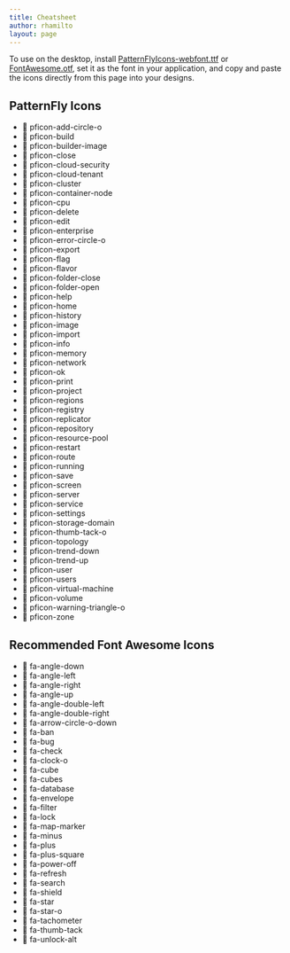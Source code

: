 ```yaml
---
title: Cheatsheet
author: rhamilto
layout: page
---
```

To use on the desktop, install [PatternFlyIcons-webfont.ttf][1] or [FontAwesome.otf][2], set it as the font in your application, and copy and paste the icons directly from this page into your designs.

<div class="row">
  <div class="col-sm-6 col-md-6">
    <h2>PatternFly Icons</h2>
    <ul class="icons list-unstyled">
      <li>
        <span class="pficon pficon-unicode-character" title="Copy to clipboard"></span>
        <span class="icon-class">pficon-add-circle-o</span>
      </li>
      <li>
        <span class="pficon pficon-unicode-character" title="Copy to clipboard"></span>
        <span class="icon-class">pficon-build</span>
      </li>
      <li>
        <span class="pficon pficon-unicode-character" title="Copy to clipboard"></span>
        <span class="icon-class">pficon-builder-image</span>
      </li>
      <li>
        <span class="pficon pficon-unicode-character" title="Copy to clipboard"></span>
        <span class="icon-class">pficon-close</span>
      </li>
      <li>
        <span class="pficon pficon pficon-unicode-character"></span>
        <span class="icon-class">pficon-cloud-security</span>
      </li>
      <li>
        <span class="pficon pficon pficon-unicode-character"></span>
        <span class="icon-class">pficon-cloud-tenant</span>
      </li>
      <li>
        <span class="pficon pficon-unicode-character" title="Copy to clipboard"></span>
        <span class="icon-class">pficon-cluster</span>
      </li>
      <li>
        <span class="pficon pficon-unicode-character" title="Copy to clipboard"></span>
        <span class="icon-class">pficon-container-node</span>
      </li>
      <li>
        <span class="pficon pficon-unicode-character" title="Copy to clipboard"></span>
        <span class="icon-class">pficon-cpu</span>
      </li>
      <li>
        <span class="pficon pficon-unicode-character" title="Copy to clipboard"></span>
        <span class="icon-class">pficon-delete</span>
      </li>
      <li>
        <span class="pficon pficon-unicode-character" title="Copy to clipboard"></span>
        <span class="icon-class">pficon-edit</span>
      </li>
      <li>
        <span class="pficon pficon-unicode-character" title="Copy to clipboard"></span>
        <span class="icon-class">pficon-enterprise</span>
      </li>
      <li>
        <span class="pficon pficon-unicode-character" title="Copy to clipboard"></span>
        <span class="icon-class">pficon-error-circle-o</span>
      </li>
      <li>
        <span class="pficon pficon-unicode-character" title="Copy to clipboard"></span>
        <span class="icon-class">pficon-export</span>
      </li>
      <li>
        <span class="pficon pficon-unicode-character" title="Copy to clipboard"></span>
        <span class="icon-class">pficon-flag</span>
      </li>
      <li>
        <span class="pficon pficon-unicode-character" title="Copy to clipboard"></span>
        <span class="icon-class">pficon-flavor</span>
      </li>
      <li>
        <span class="pficon pficon-unicode-character" title="Copy to clipboard"></span>
        <span class="icon-class">pficon-folder-close</span>
      </li>
      <li>
        <span class="pficon pficon-unicode-character" title="Copy to clipboard"></span>
        <span class="icon-class">pficon-folder-open</span>
      </li>
      <li>
        <span class="pficon pficon-unicode-character" title="Copy to clipboard"></span>
        <span class="icon-class">pficon-help</span>
      </li>
      <li>
        <span class="pficon pficon-unicode-character" title="Copy to clipboard"></span>
        <span class="icon-class">pficon-home</span>
      </li>
      <li>
        <span class="pficon pficon-unicode-character" title="Copy to clipboard"></span>
        <span class="icon-class">pficon-history</span>
      </li>
      <li>
        <span class="pficon pficon-unicode-character" title="Copy to clipboard"></span>
        <span class="icon-class">pficon-image</span>
      </li>
      <li>
        <span class="pficon pficon-unicode-character" title="Copy to clipboard"></span>
        <span class="icon-class">pficon-import</span>
      </li>
      <li>
        <span class="pficon pficon-unicode-character" title="Copy to clipboard"></span>
        <span class="icon-class">pficon-info</span>
      </li>
      <li>
        <span class="pficon pficon-unicode-character" title="Copy to clipboard"></span>
        <span class="icon-class">pficon-memory</span>
      </li>
      <li>
        <span class="pficon pficon-unicode-character" title="Copy to clipboard"></span>
        <span class="icon-class">pficon-network</span>
      </li>
      <li>
        <span class="pficon pficon-unicode-character" title="Copy to clipboard"></span>
        <span class="icon-class">pficon-ok</span>
      </li>
      <li>
        <span class="pficon pficon-unicode-character" title="Copy to clipboard"></span>
        <span class="icon-class">pficon-print</span>
      </li>
      <li>
        <span class="pficon pficon-unicode-character" title="Copy to clipboard"></span>
        <span class="icon-class">pficon-project</span>
      </li>
      <li>
        <span class="pficon pficon-unicode-character" title="Copy to clipboard"></span>
        <span class="icon-class">pficon-regions</span>
      </li>
      <li>
        <span class="pficon pficon-unicode-character" title="Copy to clipboard"></span>
        <span class="icon-class">pficon-registry</span>
      </li>
      <li>
        <span class="pficon pficon-unicode-character" title="Copy to clipboard"></span>
        <span class="icon-class">pficon-replicator</span>
      </li>
      <li>
        <span class="pficon pficon-unicode-character" title="Copy to clipboard"></span>
        <span class="icon-class">pficon-repository</span>
      </li>
      <li>
        <span class="pficon pficon-unicode-character" title="Copy to clipboard"></span>
        <span class="icon-class">pficon-resource-pool</span>
      </li>
      <li>
        <span class="pficon pficon-unicode-character" title="Copy to clipboard"></span>
        <span class="icon-class">pficon-restart</span>
      </li>
      <li>
        <span class="pficon pficon-unicode-character" title="Copy to clipboard"></span>
        <span class="icon-class">pficon-route</span>
      </li>
      <li>
        <span class="pficon pficon-unicode-character" title="Copy to clipboard"></span>
        <span class="icon-class">pficon-running</span>
      </li>
      <li>
        <span class="pficon pficon-unicode-character" title="Copy to clipboard"></span>
        <span class="icon-class">pficon-save</span>
      </li>
      <li>
        <span class="pficon pficon-unicode-character" title="Copy to clipboard"></span>
        <span class="icon-class">pficon-screen</span>
      </li>
      <li>
        <span class="pficon pficon-unicode-character" title="Copy to clipboard"></span>
        <span class="icon-class">pficon-server</span>
      </li>
      <li>
        <span class="pficon pficon-unicode-character" title="Copy to clipboard"></span>
        <span class="icon-class">pficon-service</span>
      </li>
      <li>
        <span class="pficon pficon-unicode-character" title="Copy to clipboard"></span>
        <span class="icon-class">pficon-settings</span>
      </li>
      <li>
        <span class="pficon pficon-unicode-character" title="Copy to clipboard"></span>
        <span class="icon-class">pficon-storage-domain</span>
      </li>
      <li>
        <span class="pficon pficon-unicode-character" title="Copy to clipboard"></span>
        <span class="icon-class">pficon-thumb-tack-o</span>
      </li>
      <li>
        <span class="pficon pficon-unicode-character" title="Copy to clipboard"></span>
        <span class="icon-class">pficon-topology</span>
      </li>
      <li>
        <span class="pficon pficon-unicode-character" title="Copy to clipboard"></span>
        <span class="icon-class">pficon-trend-down</span>
      </li>
      <li>
        <span class="pficon pficon-unicode-character" title="Copy to clipboard"></span>
        <span class="icon-class">pficon-trend-up</span>
      </li>
      <li>
        <span class="pficon pficon-unicode-character" title="Copy to clipboard"></span>
        <span class="icon-class">pficon-user</span>
      </li>
      <li>
        <span class="pficon pficon-unicode-character" title="Copy to clipboard"></span>
        <span class="icon-class">pficon-users</span>
      </li>
      <li>
        <span class="pficon pficon-unicode-character" title="Copy to clipboard"></span>
        <span class="icon-class">pficon-virtual-machine</span>
      </li>
      <li>
        <span class="pficon pficon-unicode-character" title="Copy to clipboard"></span>
        <span class="icon-class">pficon-volume</span>
      </li>
      <li>
        <span class="pficon pficon-unicode-character" title="Copy to clipboard"></span>
        <span class="icon-class">pficon-warning-triangle-o</span>
      </li>
      <li>
        <span class="pficon pficon-unicode-character" title="Copy to clipboard"></span>
        <span class="icon-class">pficon-zone</span>
      </li>
    </ul>
  </div>
  <div class="col-sm-6 col-md-6">
    <h2>Recommended Font Awesome Icons</h2>
    <ul class="icons list-unstyled">
      <li>
        <span class="fa fa-unicode-character" title="Copy to clipboard"></span>
        <span class="icon-class">fa-angle-down</span>
      </li>
      <li>
        <span class="fa fa-unicode-character" title="Copy to clipboard"></span>
        <span class="icon-class">fa-angle-left</span>
      </li>
      <li>
        <span class="fa fa-unicode-character" title="Copy to clipboard"></span>
        <span class="icon-class">fa-angle-right</span>
      </li>
      <li>
        <span class="fa fa-unicode-character" title="Copy to clipboard"></span>
        <span class="icon-class">fa-angle-up</span>
      </li>
      <li>
        <span class="fa fa-unicode-character" title="Copy to clipboard"></span>
        <span class="icon-class">fa-angle-double-left</span>
      </li>
      <li>
        <span class="fa fa-unicode-character" title="Copy to clipboard"></span>
        <span class="icon-class">fa-angle-double-right</span>
      </li>
      <li>
        <span class="fa fa-unicode-character" title="Copy to clipboard"></span>
        <span class="icon-class">fa-arrow-circle-o-down</span>
      </li>
      <li>
        <span class="fa fa-unicode-character" title="Copy to clipboard"></span>
        <span class="icon-class">fa-ban</span>
      </li>
      <li>
        <span class="fa fa-unicode-character" title="Copy to clipboard"></span>
        <span class="icon-class">fa-bug</span>
      </li>
      <li>
        <span class="fa fa-unicode-character" title="Copy to clipboard"></span>
        <span class="icon-class">fa-check</span>
      </li>
      <li>
        <span class="fa fa-unicode-character" title="Copy to clipboard"></span>
        <span class="icon-class">fa-clock-o</span>
      </li>
      <li>
        <span class="fa fa-unicode-character" title="Copy to clipboard"></span>
        <span class="icon-class">fa-cube</span>
      </li>
      <li>
        <span class="fa fa-unicode-character" title="Copy to clipboard"></span>
        <span class="icon-class">fa-cubes</span>
      </li>
      <li>
        <span class="fa fa-unicode-character" title="Copy to clipboard"></span>
        <span class="icon-class">fa-database</span>
      </li>
      <li>
        <span class="fa fa-unicode-character" title="Copy to clipboard"></span>
        <span class="icon-class">fa-envelope</span>
      </li>
      <li>
        <span class="fa fa-unicode-character" title="Copy to clipboard"></span>
        <span class="icon-class">fa-filter</span>
      </li>
      <li>
        <span class="fa fa-unicode-character" title="Copy to clipboard"></span>
        <span class="icon-class">fa-lock</span>
      </li>
      <li>
        <span class="fa fa-unicode-character" title="Copy to clipboard"></span>
        <span class="icon-class">fa-map-marker</span>
      </li>
      <li>
        <span class="fa fa-unicode-character" title="Copy to clipboard"></span>
        <span class="icon-class">fa-minus</span>
      </li>
      <li>
        <span class="fa fa-unicode-character" title="Copy to clipboard"></span>
        <span class="icon-class">fa-plus</span>
      </li>
      <li>
        <span class="fa fa-unicode-character" title="Copy to clipboard"></span>
        <span class="icon-class">fa-plus-square</span>
      </li>
      <li>
        <span class="fa fa-unicode-character" title="Copy to clipboard"></span>
        <span class="icon-class">fa-power-off</span>
      </li>
      <li>
        <span class="fa fa-unicode-character" title="Copy to clipboard"></span>
        <span class="icon-class">fa-refresh</span>
      </li>
      <li>
        <span class="fa fa-unicode-character" title="Copy to clipboard"></span>
        <span class="icon-class">fa-search</span>
      </li>
      <li>
        <span class="fa fa-unicode-character" title="Copy to clipboard"></span>
        <span class="icon-class">fa-shield</span>
      </li>
      <li>
        <span class="fa fa-unicode-character" title="Copy to clipboard"></span>
        <span class="icon-class">fa-star</span>
      </li>
      <li>
        <span class="fa fa-unicode-character" title="Copy to clipboard"></span>
        <span class="icon-class">fa-star-o</span>
      </li>
      <li>
        <span class="fa fa-unicode-character" title="Copy to clipboard"></span>
        <span class="icon-class">fa-tachometer</span>
      </li>
      <li>
        <span class="fa fa-unicode-character" title="Copy to clipboard"></span>
        <span class="icon-class">fa-thumb-tack</span>
      </li>
      <li>
        <span class="fa fa-unicode-character" title="Copy to clipboard"></span>
        <span class="icon-class">fa-unlock-alt</span>
      </li>
    </ul>
  </div>
</div>

<script>
  $('[class*="unicode-character"]').tooltip();
  var clipboard = new Clipboard('[class*="unicode-character"]', {
    target: function (trigger) {
      return trigger;
    }
  });
  clipboard.on('success', function (e) {
    $(e.trigger)
      .attr('title', 'Copied!')
      .tooltip('fixTitle')
      .tooltip('show')
      .attr('title', 'Copy to clipboard')
      .tooltip('fixTitle')
    e.clearSelection()
  });
  clipboard.on('error', function (e) {
    var fallbackMsg = /Mac/i.test(navigator.userAgent) ? 'Press \u2318C to copy' : 'Press Ctrl-C to copy'
    $(e.trigger)
      .attr('title', fallbackMsg)
      .tooltip('fixTitle')
      .tooltip('show')
      .attr('title', 'Copy to clipboard')
      .tooltip('fixTitle')
  });
</script>

 [1]: https://rawgit.com/patternfly/patternfly/master/dist/fonts/PatternFlyIcons-webfont.ttf
 [2]: https://rawgit.com/patternfly/patternfly/master/components/font-awesome/fonts/FontAwesome.otf
